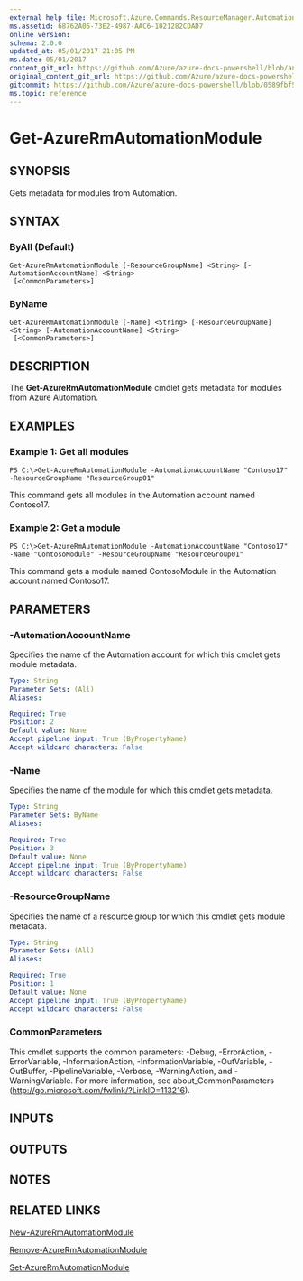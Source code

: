```yaml
---
external help file: Microsoft.Azure.Commands.ResourceManager.Automation.dll-Help.xml
ms.assetid: 68762A05-73E2-4987-AAC6-1021282CDAD7
online version:
schema: 2.0.0
updated_at: 05/01/2017 21:05 PM
ms.date: 05/01/2017
content_git_url: https://github.com/Azure/azure-docs-powershell/blob/anne052617/azureps-cmdlets-docs/ResourceManager/AzureRM.Automation/v1.0.12/Get-AzureRmAutomationModule.md
original_content_git_url: https://github.com/Azure/azure-docs-powershell/blob/anne052617/azureps-cmdlets-docs/ResourceManager/AzureRM.Automation/v1.0.12/Get-AzureRmAutomationModule.md
gitcommit: https://github.com/Azure/azure-docs-powershell/blob/0589fbf53d27e39e0cf445261d29c64fb0859d62
ms.topic: reference
---
```


# Get-AzureRmAutomationModule

## SYNOPSIS
Gets metadata for modules from Automation.

## SYNTAX

### ByAll (Default)
```
Get-AzureRmAutomationModule [-ResourceGroupName] <String> [-AutomationAccountName] <String>
 [<CommonParameters>]
```

### ByName
```
Get-AzureRmAutomationModule [-Name] <String> [-ResourceGroupName] <String> [-AutomationAccountName] <String>
 [<CommonParameters>]
```

## DESCRIPTION
The **Get-AzureRmAutomationModule** cmdlet gets metadata for modules from Azure Automation.

## EXAMPLES

### Example 1: Get all modules
```
PS C:\>Get-AzureRmAutomationModule -AutomationAccountName "Contoso17" -ResourceGroupName "ResourceGroup01"
```

This command gets all modules in the Automation account named Contoso17.

### Example 2: Get a module
```
PS C:\>Get-AzureRmAutomationModule -AutomationAccountName "Contoso17" -Name "ContosoModule" -ResourceGroupName "ResourceGroup01"
```

This command gets a module named ContosoModule in the Automation account named Contoso17.

## PARAMETERS

### -AutomationAccountName
Specifies the name of the Automation account for which this cmdlet gets module metadata.

```yaml
Type: String
Parameter Sets: (All)
Aliases: 

Required: True
Position: 2
Default value: None
Accept pipeline input: True (ByPropertyName)
Accept wildcard characters: False
```

### -Name
Specifies the name of the module for which this cmdlet gets metadata.

```yaml
Type: String
Parameter Sets: ByName
Aliases: 

Required: True
Position: 3
Default value: None
Accept pipeline input: True (ByPropertyName)
Accept wildcard characters: False
```

### -ResourceGroupName
Specifies the name of a resource group for which this cmdlet gets module metadata.

```yaml
Type: String
Parameter Sets: (All)
Aliases: 

Required: True
Position: 1
Default value: None
Accept pipeline input: True (ByPropertyName)
Accept wildcard characters: False
```

### CommonParameters
This cmdlet supports the common parameters: -Debug, -ErrorAction, -ErrorVariable, -InformationAction, -InformationVariable, -OutVariable, -OutBuffer, -PipelineVariable, -Verbose, -WarningAction, and -WarningVariable. For more information, see about_CommonParameters (http://go.microsoft.com/fwlink/?LinkID=113216).

## INPUTS

## OUTPUTS

## NOTES

## RELATED LINKS

[New-AzureRmAutomationModule](./New-AzureRmAutomationModule.md)

[Remove-AzureRmAutomationModule](./Remove-AzureRmAutomationModule.md)

[Set-AzureRmAutomationModule](./Set-AzureRmAutomationModule.md)


